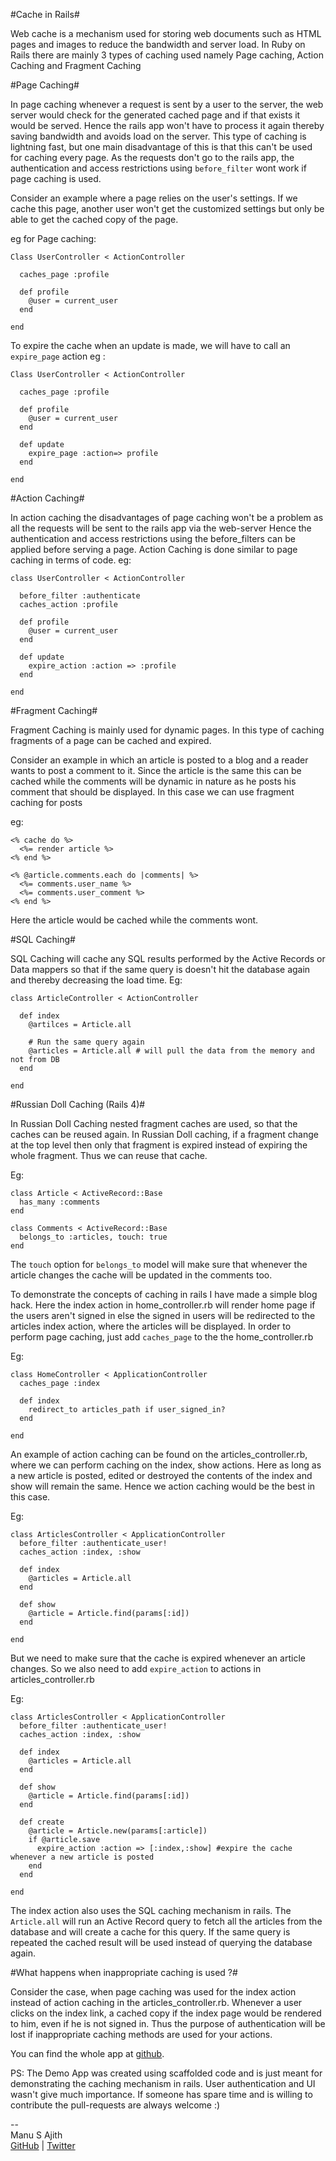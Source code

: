 #Cache in Rails#

Web cache is a mechanism used for storing web documents such as HTML pages and images to reduce the bandwidth and server load. In Ruby on Rails there are mainly 3 types of caching used namely Page caching, Action Caching and Fragment Caching

#Page Caching#

In page caching whenever a request is sent by a user to the server, the web server would check for the generated cached page and if that exists it would be served. Hence the rails app won't have to process it again thereby saving bandwidth and avoids load on the server. This type of caching is lightning fast, but one main disadvantage of this is that this can't be used for caching every page. As the requests don't go to the rails app, the authentication and access restrictions using `before_filter` wont work if page caching is used.

Consider an example where a page relies on the user's settings. If we cache this page, another user won't get the customized settings but only be able to get the cached copy of the page.

eg for Page caching:

```
Class UserController < ActionController

  caches_page :profile

  def profile
    @user = current_user
  end

end
```

To expire the cache when an update is made, we will have to call an `expire_page` action
eg :

```
Class UserController < ActionController

  caches_page :profile

  def profile
    @user = current_user
  end

  def update
    expire_page :action=> profile
  end

end
```


#Action Caching#

In action caching the disadvantages of page caching won't be a problem as all the requests will be sent to the rails app via the web-server  Hence the authentication and access restrictions using the before_filters can be applied before serving a page. Action Caching is done similar to page caching in terms of code.
eg:

```
class UserController < ActionController

  before_filter :authenticate
  caches_action :profile

  def profile
    @user = current_user
  end

  def update
    expire_action :action => :profile
  end

end
```


#Fragment Caching#

Fragment Caching is mainly used for dynamic pages. In this type of caching fragments of a page can be cached and expired.

Consider an example in which an article is posted to a blog and a reader wants to post a comment to it. Since the article is the same this can be cached while the comments will be dynamic in nature  as he posts his comment that should be displayed. In this case we can use fragment caching for posts

eg:
```
<% cache do %>
  <%= render article %>
<% end %>

<% @article.comments.each do |comments| %>
  <%= comments.user_name %>
  <%= comments.user_comment %>
<% end %>
```

Here the article would be cached while the comments wont.


#SQL Caching#

SQL Caching will cache any SQL results performed by the Active Records or Data mappers so that if the same query is doesn't hit the database again and thereby decreasing the load time.
Eg:
```
class ArticleController < ActionController

  def index
    @artilces = Article.all

    # Run the same query again
    @articles = Article.all # will pull the data from the memory and not from DB
  end

end
```


#Russian Doll Caching (Rails 4)#

In Russian Doll Caching nested fragment caches are used, so that the caches can be reused again. In Russian Doll caching, if a fragment change at the top level then only that fragment is expired instead of expiring the whole fragment. Thus we can reuse that cache.

Eg:
```
class Article < ActiveRecord::Base
  has_many :comments
end

class Comments < ActiveRecord::Base
  belongs_to :articles, touch: true
end
```
The `touch` option for `belongs_to` model will make sure that whenever the article changes the cache will be updated in the comments too.

To demonstrate the concepts of caching in rails I have made a simple blog hack. Here the index action in home_controller.rb will render home page if the users aren't signed in else the signed in users will be redirected to the articles index action, where the articles will be displayed. In order to perform page caching, just add `caches_page` to the the home_controller.rb

Eg:
```
class HomeController < ApplicationController
  caches_page :index

  def index
    redirect_to articles_path if user_signed_in?
  end

end
```

An example of action caching can be found on the articles_controller.rb, where we can perform caching on the index, show actions.
Here as long as a new article is posted, edited or destroyed the contents of the index and show will remain the same. Hence we action caching would be the best in this case.

Eg:

```
class ArticlesController < ApplicationController
  before_filter :authenticate_user!
  caches_action :index, :show

  def index
    @articles = Article.all
  end

  def show
    @article = Article.find(params[:id])
  end

end
```

But we need to make sure that the cache is expired whenever an article changes. So we also need to add `expire_action` to actions in articles_controller.rb

Eg:

```
class ArticlesController < ApplicationController
  before_filter :authenticate_user!
  caches_action :index, :show

  def index
    @articles = Article.all
  end

  def show
    @article = Article.find(params[:id])
  end

  def create
    @article = Article.new(params[:article])
    if @article.save
      expire_action :action => [:index,:show] #expire the cache whenever a new article is posted
    end
  end

end
```

The index action also uses the  SQL caching mechanism in rails. The `Article.all` will run an Active Record query to fetch all the articles from the database and will create a cache for this query. If the same query is repeated the cached result will be used instead of querying the database again.


#What happens when inappropriate caching is used ?#

Consider the case, when page caching was used for the index action instead of action caching in the articles_controller.rb. Whenever a user clicks on the index link, a cached copy if the index page would be rendered to him, even if he is not signed in. Thus the purpose of authentication will be lost if inappropriate caching methods are used for your actions.


You can find the whole app at [github](https://github.com/manusajith/caching_demo_app/ "Demo App").

PS: The Demo App was created using scaffolded code and is just meant for demonstrating the caching mechanism in rails. User authentication and UI wasn't give much importance. If someone has spare time and is willing to contribute the pull-requests are always welcome :)

--
<br>
Manu S Ajith
<br>
[GitHub](https://github.com/manusajith/ "Github") | [Twitter](https://twitter.com/manusajith/ "Twitter")


